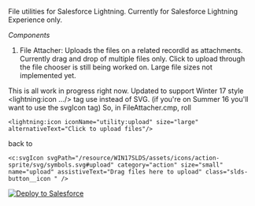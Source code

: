 File utilities for Salesforce Lightning. Currently for Salesforce Lightning Experience only.

_Components_

1. File Attacher: Uploads the files on a related recordId as attachments. Currently drag and drop of multiple files only. Click to upload through the file chooser is still being worked on. Large file sizes not implemented yet.

This is all work in progress right now. Updated to support Winter 17 style <lightning:icon .../> tag use instead of SVG. (if you're on Summer 16 you'll want to use the svgIcon tag)
So, in FileAttacher.cmp, roll
~~~~
<lightning:icon iconName="utility:upload" size="large" alternativeText="Click to upload files"/>
~~~~
back to
~~~~
<c:svgIcon svgPath="/resource/WIN17SLDS/assets/icons/action-sprite/svg/symbols.svg#upload" category="action" size="small" name="upload" assistiveText="Drag files here to upload" class="slds-button__icon " />
 ~~~~

<a href="https://githubsfdeploy.herokuapp.com">
  <img alt="Deploy to Salesforce"
       src="https://raw.githubusercontent.com/afawcett/githubsfdeploy/master/deploy.png">
</a>

